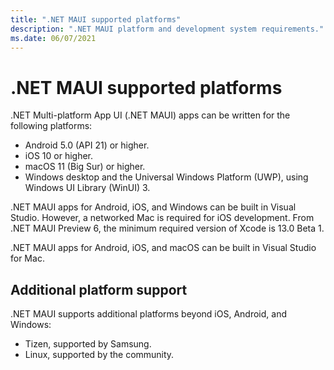 ```yaml
---
title: ".NET MAUI supported platforms"
description: ".NET MAUI platform and development system requirements."
ms.date: 06/07/2021
---
```


# .NET MAUI supported platforms

.NET Multi-platform App UI (.NET MAUI) apps can be written for the following platforms:

- Android 5.0 (API 21) or higher.
- iOS 10 or higher.
- macOS 11 (Big Sur) or higher.
- Windows desktop and the Universal Windows Platform (UWP), using Windows UI Library (WinUI) 3.

.NET MAUI apps for Android, iOS, and Windows can be built in Visual Studio. However, a networked Mac is required for iOS development. From .NET MAUI Preview 6, the minimum required version of Xcode is 13.0 Beta 1.

.NET MAUI apps for Android, iOS, and macOS can be built in Visual Studio for Mac.

## Additional platform support

.NET MAUI supports additional platforms beyond iOS, Android, and Windows:

- Tizen, supported by Samsung.
- Linux, supported by the community.

<!-- ## Android platform support

You should have the latest Android SDK Tools and Android API platform installed. You can update to the latest versions using the Android SDK Manager.

Additionally, the target/compile version for Android projects **must** be set to *Use latest installed platform*. However the minimum version can be set to API 21 so you can continue to support devices that use Android 5.0 and newer. -->
